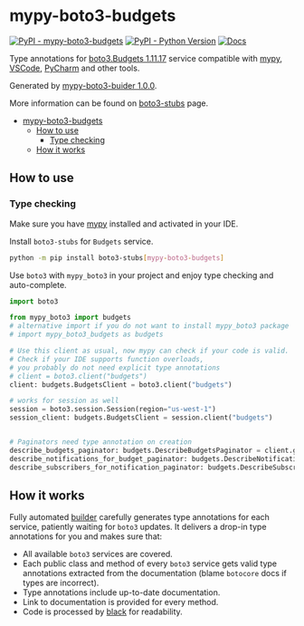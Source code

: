 # mypy-boto3-budgets

[![PyPI - mypy-boto3-budgets](https://img.shields.io/pypi/v/mypy-boto3-budgets.svg?color=blue)](https://pypi.org/project/mypy-boto3-budgets)
[![PyPI - Python Version](https://img.shields.io/pypi/pyversions/mypy-boto3-budgets.svg?color=blue)](https://pypi.org/project/mypy-boto3-budgets)
[![Docs](https://img.shields.io/readthedocs/mypy-boto3-builder.svg?color=blue)](https://mypy-boto3-builder.readthedocs.io/)

Type annotations for
[boto3.Budgets 1.11.17](https://boto3.amazonaws.com/v1/documentation/api/1.11.17/reference/services/budgets.html#Budgets) service
compatible with [mypy](https://github.com/python/mypy), [VSCode](https://code.visualstudio.com/),
[PyCharm](https://www.jetbrains.com/pycharm/) and other tools.

Generated by [mypy-boto3-buider 1.0.0](https://github.com/vemel/mypy_boto3_builder).

More information can be found on [boto3-stubs](https://pypi.org/project/boto3-stubs/) page.

- [mypy-boto3-budgets](#mypy-boto3-budgets)
  - [How to use](#how-to-use)
    - [Type checking](#type-checking)
  - [How it works](#how-it-works)

## How to use

### Type checking

Make sure you have [mypy](https://github.com/python/mypy) installed and activated in your IDE.

Install `boto3-stubs` for `Budgets` service.

```bash
python -m pip install boto3-stubs[mypy-boto3-budgets]
```

Use `boto3` with `mypy_boto3` in your project and enjoy type checking and auto-complete.

```python
import boto3

from mypy_boto3 import budgets
# alternative import if you do not want to install mypy_boto3 package
# import mypy_boto3_budgets as budgets

# Use this client as usual, now mypy can check if your code is valid.
# Check if your IDE supports function overloads,
# you probably do not need explicit type annotations
# client = boto3.client("budgets")
client: budgets.BudgetsClient = boto3.client("budgets")

# works for session as well
session = boto3.session.Session(region="us-west-1")
session_client: budgets.BudgetsClient = session.client("budgets")


# Paginators need type annotation on creation
describe_budgets_paginator: budgets.DescribeBudgetsPaginator = client.get_paginator("describe_budgets")
describe_notifications_for_budget_paginator: budgets.DescribeNotificationsForBudgetPaginator = client.get_paginator("describe_notifications_for_budget")
describe_subscribers_for_notification_paginator: budgets.DescribeSubscribersForNotificationPaginator = client.get_paginator("describe_subscribers_for_notification")
```

## How it works

Fully automated [builder](https://github.com/vemel/mypy_boto3_builder) carefully generates
type annotations for each service, patiently waiting for `boto3` updates. It delivers
a drop-in type annotations for you and makes sure that:

- All available `boto3` services are covered.
- Each public class and method of every `boto3` service gets valid type annotations
  extracted from the documentation (blame `botocore` docs if types are incorrect).
- Type annotations include up-to-date documentation.
- Link to documentation is provided for every method.
- Code is processed by [black](https://github.com/psf/black) for readability.